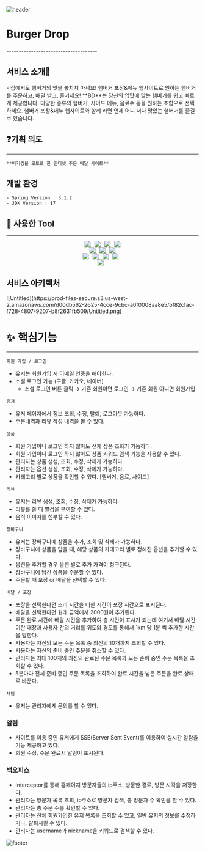 ![header](https://capsule-render.vercel.app/api?type=egg&color=FF834E)

<p align="center">
  <h1>Burger Drop</h1>
</p>
-------------------------------------

<h2>서비스 소개🍔</h2>
    - 집에서도 햄버거의 맛을 놓치지 마세요! 햄버거 포장&메뉴 웹사이트로 원하는 햄버거를 주문하고, 배달 받고, 즐기세요! 
    **BD**는 당신의 입맛에 맞는 햄버거를 쉽고 빠르게 제공합니다. 
    다양한 종류의 햄버거, 사이드 메뉴, 음료수 등을 원하는 조합으로 선택하세요. 
    햄버거 포장&메뉴 웹사이트와 함께 라면 언제 어디 서나 맛있는 햄버거를 즐길 수 있습니다.


## ❓기획 의도
------------------------------
    **버거킹을 모토로 한 인터넷 주문 배달 사이트**


## 개발 환경
    - Spring Version : 3.1.2
    - JDK Version : 17


## 🔧 사용한 Tool
------------------------
<div style="display: flex; justify-content: center;">
  <img src="https://img.shields.io/badge/Java-007396?&style=flat&logo=Java&logoColor=white" style="margin-right: 10px;">
  <img src="https://img.shields.io/badge/HTML5-E34F26?style=flat&logo=HTML5&logoColor=white" style="margin-right: 10px;"/>
	<img src="https://img.shields.io/badge/CSS3-1572B6?style=flat&logo=CSS3&logoColor=white" style="margin-right: 10px;" />
  <img src="https://img.shields.io/badge/JavaScript-F7DF1E?style=flat&logo=javascript&logoColor=white" />
</div>

<div style="display: flex; justify-content: center;">
  <img src="https://img.shields.io/badge/Spring-6DB33F?&style=flat&logo=spring&logoColor=white" style="margin-right: 10px;">
  <img src="https://img.shields.io/badge/MySQL-4479A1?style=flat&logo=mysql&logoColor=white" style="margin-right: 10px;"/>
  <img src="https://img.shields.io/badge/ApachetTomcat-F8DC75?style=flat&logo=apachetomcat&logoColor=white"/>
</div>

<div style="display: flex; justify-content: center;">
  <img src="https://img.shields.io/badge/Git-F05032?style=flat&logo=git&logoColor=white" style="margin-right: 10px;">
  <img src="https://img.shields.io/badge/Github-181717?style=flat&logo=github&logoColor=white" style="margin-right: 10px;">
  <img src="https://img.shields.io/badge/Intellijidea-000000?style=flat&logo=intellijidea&logoColor=white" style="margin-right: 10px;">
  <img src="https://img.shields.io/badge/Postman-FF6C37?style=flat&logo=postman&logoColor=white" style="margin-right: 10px;">
</div>

<div style="display: flex; justify-content: center;">
  <img src="https://www.axonstech.com/img/tech-logo-redis-color@3x.png" style="margin-right: 10px;">
</div>

<h2>서비스 아키텍처</h2>
![Untitled](https://prod-files-secure.s3.us-west-2.amazonaws.com/d00db562-2625-4cce-9cbc-a0f0008aa8e5/bf82cfac-f728-4807-9207-b8f2631fb509/Untitled.png)

# ✨ 핵심기능
-----------------
`회원 가입 / 로그인`

- 유저는 회원가입 시 이메일 인증을 해야한다.
- 소셜 로그인 가능 (구글, 카카오, 네이버)
    - 소셜 로그인 버튼 클릭 → 기존 회원이면 로그인 → 기존 회원 아니면 회원가입

`유저`

- 유저 페이지에서 정보 조회, 수정, 탈퇴, 로그아웃 가능하다.
- 주문내역과 리뷰 작성 내역을 볼 수 있다.

`상품`

- 회원 가입이나 로그인 하지 않아도 전체 상품 조회가 가능하다.
- 회원 가입이나 로그인 하지 않아도 상품 키워드 검색 기능을 사용할 수 있다.
- 관리자는 상품 생성, 조회, 수정, 삭제가 가능하다.
- 관리자는 옵션 생성, 조회, 수정, 삭제가 가능하다.
- 카테고리 별로 상품을 확인할 수 있다. [햄버거, 음료, 사이드]

`리뷰`

- 유저는 리뷰 생성, 조회, 수정, 삭제가 가능하다
- 리뷰를 쓸 때 별점을 부여할 수 있다.
- 음식 이미지를 첨부할 수 있다.

`장바구니`

- 유저는 장바구니에 상품을 추가, 조회 및 삭제가 가능하다.
- 장바구니에 상품을 담을 때, 해당 상품의 카테고리 별로 정해진 옵션을 추가할 수 있다.
- 옵션을 추가할 경우 옵션 별로 추가 가격이 청구된다.
- 장바구니에 담긴 상품을 주문할 수 있다.
- 주문할 때 포장 or 배달을 선택할 수 있다.

`배달 / 포장`

- 포장을 선택한다면 조리 시간을 더한 시간이 포장 시간으로 표시된다.
- 배달을 선택한다면 원래 금액에서 2000원이 추가된다.
- 주문 완료 시간에 배달 시간을 추가하여 총 시간이 표시가 되는데 여기서 배달 시간이란 매장과 사용자 간의 거리를 위도와 경도를 통해서 1km 당 1분 씩 추가한 시간을 말한다.
- 사용자는 자신의 모든 주문 목록 중 최신의 10개까지 조회할 수 있다.
- 사용자는 자신의 준비 중인 주문을 취소할 수 있다.
- 관리자는 최대 100개의 최신의 완료된 주문 목록과 모든 준비 중인 주문 목록을 조회할 수 있다.
- 5분마다 전체 준비 중인 주문 목록을 조회하여 완료 시간을 넘은 주문을 완료 상태로 바꾼다.

`채팅`

- 유저는 관리자에게 문의를 할 수 있다.

### 알림

- 사이트를 이용 중인 유저에게 SSE(Server Sent Event)를 이용하여 실시간 알람을 기능 제공하고 있다.
- 회원 수정, 주문 완료시 알림이 표시된다.

### 백오피스

- Interceptor를 통해 홈페이지 방문자들의 ip주소, 방문한 경로, 방문 시각을 저장한다.
- 관리자는 방문자 목록 조회, ip주소로 방문자 검색, 총 방문자 수 확인을 할 수 있다.
- 관리자는 총 주문 수를 확인할 수 있다.
- 관리자는 전체 회원가입한 유저 목록을 조회할 수 있고, 일반 유저의 정보를 수정하거나, 탈퇴시킬 수 있다.
- 관리자는 username과 nickname을 키워드로 검색할 수 있다.

![footer](https://capsule-render.vercel.app/api?section=footer&type=egg&color=FF834E)
